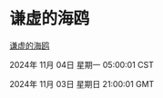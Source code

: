 # 谦虚的海鸥
[谦虚的海鸥](http://219.139.197.74:56308/qxdho/course/base/hotlink/index.php)

2024年 11月 04日 星期一 05:00:01 CST

2024年 11月 03日 星期日 21:00:01 GMT
